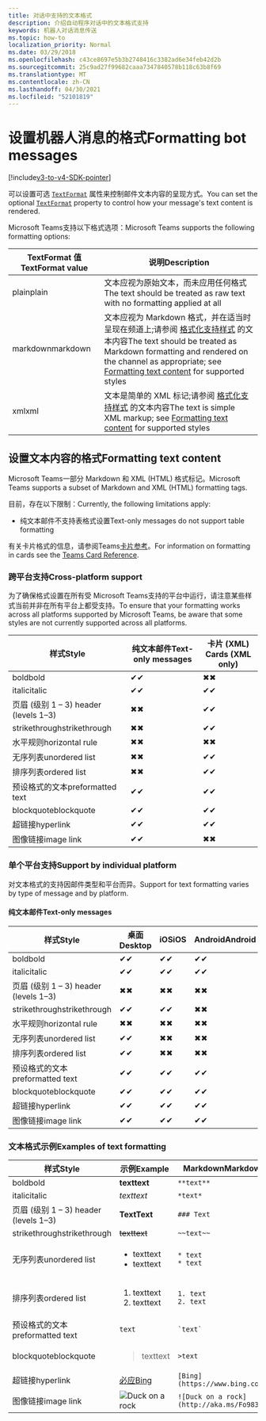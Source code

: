 ```yaml
---
title: 对话中支持的文本格式
description: 介绍自动程序对话中的文本格式支持
keywords: 机器人对话消息传送
ms.topic: how-to
localization_priority: Normal
ms.date: 03/29/2018
ms.openlocfilehash: c43ce8697e5b3b2748416c3382ad6e34feb42d2b
ms.sourcegitcommit: 25c9ad27f99682caaa7347840578b118c63b8f69
ms.translationtype: MT
ms.contentlocale: zh-CN
ms.lasthandoff: 04/30/2021
ms.locfileid: "52101819"
---
```

# <a name="formatting-bot-messages"></a><span data-ttu-id="84d87-104">设置机器人消息的格式</span><span class="sxs-lookup"><span data-stu-id="84d87-104">Formatting bot messages</span></span>

[!include[v3-to-v4-SDK-pointer](~/includes/v3-to-v4-pointer-bots.md)]

<span data-ttu-id="84d87-105">可以设置可选 [`TextFormat`](https://docs.microsoft.com/bot-framework/dotnet/bot-builder-dotnet-create-messages#customizing-a-message) 属性来控制邮件文本内容的呈现方式。</span><span class="sxs-lookup"><span data-stu-id="84d87-105">You can set the optional [`TextFormat`](https://docs.microsoft.com/bot-framework/dotnet/bot-builder-dotnet-create-messages#customizing-a-message) property to control how your message's text content is rendered.</span></span>

<span data-ttu-id="84d87-106">Microsoft Teams支持以下格式选项：</span><span class="sxs-lookup"><span data-stu-id="84d87-106">Microsoft Teams supports the following formatting options:</span></span>

| <span data-ttu-id="84d87-107">TextFormat 值</span><span class="sxs-lookup"><span data-stu-id="84d87-107">TextFormat value</span></span> | <span data-ttu-id="84d87-108">说明</span><span class="sxs-lookup"><span data-stu-id="84d87-108">Description</span></span> |
| --- | --- |
| <span data-ttu-id="84d87-109">plain</span><span class="sxs-lookup"><span data-stu-id="84d87-109">plain</span></span> | <span data-ttu-id="84d87-110">文本应视为原始文本，而未应用任何格式</span><span class="sxs-lookup"><span data-stu-id="84d87-110">The text should be treated as raw text with no formatting applied at all</span></span> |
| <span data-ttu-id="84d87-111">markdown</span><span class="sxs-lookup"><span data-stu-id="84d87-111">markdown</span></span> | <span data-ttu-id="84d87-112">文本应视为 Markdown 格式，并在适当时呈现在频道上;请参阅 [格式化支持样式](#formatting-text-content) 的文本内容</span><span class="sxs-lookup"><span data-stu-id="84d87-112">The text should be treated as Markdown formatting and rendered on the channel as appropriate; see [Formatting text content](#formatting-text-content) for supported styles</span></span> |
| <span data-ttu-id="84d87-113">xml</span><span class="sxs-lookup"><span data-stu-id="84d87-113">xml</span></span> | <span data-ttu-id="84d87-114">文本是简单的 XML 标记;请参阅 [格式化支持样式](#formatting-text-content) 的文本内容</span><span class="sxs-lookup"><span data-stu-id="84d87-114">The text is simple XML markup; see [Formatting text content](#formatting-text-content) for supported styles</span></span> |

## <a name="formatting-text-content"></a><span data-ttu-id="84d87-115">设置文本内容的格式</span><span class="sxs-lookup"><span data-stu-id="84d87-115">Formatting text content</span></span>

<span data-ttu-id="84d87-116">Microsoft Teams一部分 Markdown 和 XML (HTML) 格式标记。</span><span class="sxs-lookup"><span data-stu-id="84d87-116">Microsoft Teams supports a subset of Markdown and XML (HTML) formatting tags.</span></span>

<span data-ttu-id="84d87-117">目前，存在以下限制：</span><span class="sxs-lookup"><span data-stu-id="84d87-117">Currently, the following limitations apply:</span></span>

* <span data-ttu-id="84d87-118">纯文本邮件不支持表格式设置</span><span class="sxs-lookup"><span data-stu-id="84d87-118">Text-only messages do not support table formatting</span></span>

<span data-ttu-id="84d87-119">有关卡片格式的信息，请参阅Teams[卡片参考](~/task-modules-and-cards/cards/cards-reference.md)。</span><span class="sxs-lookup"><span data-stu-id="84d87-119">For information on formatting in cards see the [Teams Card Reference](~/task-modules-and-cards/cards/cards-reference.md).</span></span>

### <a name="cross-platform-support"></a><span data-ttu-id="84d87-120">跨平台支持</span><span class="sxs-lookup"><span data-stu-id="84d87-120">Cross-platform support</span></span>

<span data-ttu-id="84d87-121">为了确保格式设置在所有受 Microsoft Teams支持的平台中运行，请注意某些样式当前并非在所有平台上都受支持。</span><span class="sxs-lookup"><span data-stu-id="84d87-121">To ensure that your formatting works across all platforms supported by Microsoft Teams, be aware that some styles are not currently supported across all platforms.</span></span>

| <span data-ttu-id="84d87-122">样式</span><span class="sxs-lookup"><span data-stu-id="84d87-122">Style</span></span>                     | <span data-ttu-id="84d87-123">纯文本邮件</span><span class="sxs-lookup"><span data-stu-id="84d87-123">Text-only messages</span></span> | <span data-ttu-id="84d87-124">卡片 (XML) </span><span class="sxs-lookup"><span data-stu-id="84d87-124">Cards (XML only)</span></span> |
|---------------------------|--------------------|------------------|
| <span data-ttu-id="84d87-125">bold</span><span class="sxs-lookup"><span data-stu-id="84d87-125">bold</span></span>                      | <span data-ttu-id="84d87-126">✔</span><span class="sxs-lookup"><span data-stu-id="84d87-126">✔</span></span>                  | <span data-ttu-id="84d87-127">✖</span><span class="sxs-lookup"><span data-stu-id="84d87-127">✖</span></span>                |
| <span data-ttu-id="84d87-128">italic</span><span class="sxs-lookup"><span data-stu-id="84d87-128">italic</span></span>                    | <span data-ttu-id="84d87-129">✔</span><span class="sxs-lookup"><span data-stu-id="84d87-129">✔</span></span>                  | <span data-ttu-id="84d87-130">✔</span><span class="sxs-lookup"><span data-stu-id="84d87-130">✔</span></span>                |
| <span data-ttu-id="84d87-131">页眉 (级别 1 &ndash; 3) </span><span class="sxs-lookup"><span data-stu-id="84d87-131">header (levels 1&ndash;3)</span></span> | <span data-ttu-id="84d87-132">✖</span><span class="sxs-lookup"><span data-stu-id="84d87-132">✖</span></span>                  | <span data-ttu-id="84d87-133">✔</span><span class="sxs-lookup"><span data-stu-id="84d87-133">✔</span></span>                |
| <span data-ttu-id="84d87-134">strikethrough</span><span class="sxs-lookup"><span data-stu-id="84d87-134">strikethrough</span></span>             | <span data-ttu-id="84d87-135">✖</span><span class="sxs-lookup"><span data-stu-id="84d87-135">✖</span></span>                  | <span data-ttu-id="84d87-136">✔</span><span class="sxs-lookup"><span data-stu-id="84d87-136">✔</span></span>                |
| <span data-ttu-id="84d87-137">水平规则</span><span class="sxs-lookup"><span data-stu-id="84d87-137">horizontal rule</span></span>           | <span data-ttu-id="84d87-138">✖</span><span class="sxs-lookup"><span data-stu-id="84d87-138">✖</span></span>                  | <span data-ttu-id="84d87-139">✖</span><span class="sxs-lookup"><span data-stu-id="84d87-139">✖</span></span>                |
| <span data-ttu-id="84d87-140">无序列表</span><span class="sxs-lookup"><span data-stu-id="84d87-140">unordered list</span></span>            | <span data-ttu-id="84d87-141">✖</span><span class="sxs-lookup"><span data-stu-id="84d87-141">✖</span></span>                  | <span data-ttu-id="84d87-142">✔</span><span class="sxs-lookup"><span data-stu-id="84d87-142">✔</span></span>                |
| <span data-ttu-id="84d87-143">排序列表</span><span class="sxs-lookup"><span data-stu-id="84d87-143">ordered list</span></span>              | <span data-ttu-id="84d87-144">✖</span><span class="sxs-lookup"><span data-stu-id="84d87-144">✖</span></span>                  | <span data-ttu-id="84d87-145">✔</span><span class="sxs-lookup"><span data-stu-id="84d87-145">✔</span></span>                |
| <span data-ttu-id="84d87-146">预设格式的文本</span><span class="sxs-lookup"><span data-stu-id="84d87-146">preformatted text</span></span>         | <span data-ttu-id="84d87-147">✔</span><span class="sxs-lookup"><span data-stu-id="84d87-147">✔</span></span>                  | <span data-ttu-id="84d87-148">✔</span><span class="sxs-lookup"><span data-stu-id="84d87-148">✔</span></span>                |
| <span data-ttu-id="84d87-149">blockquote</span><span class="sxs-lookup"><span data-stu-id="84d87-149">blockquote</span></span>                | <span data-ttu-id="84d87-150">✔</span><span class="sxs-lookup"><span data-stu-id="84d87-150">✔</span></span>                  | <span data-ttu-id="84d87-151">✔</span><span class="sxs-lookup"><span data-stu-id="84d87-151">✔</span></span>                |
| <span data-ttu-id="84d87-152">超链接</span><span class="sxs-lookup"><span data-stu-id="84d87-152">hyperlink</span></span>                 | <span data-ttu-id="84d87-153">✔</span><span class="sxs-lookup"><span data-stu-id="84d87-153">✔</span></span>                  | <span data-ttu-id="84d87-154">✔</span><span class="sxs-lookup"><span data-stu-id="84d87-154">✔</span></span>                |
| <span data-ttu-id="84d87-155">图像链接</span><span class="sxs-lookup"><span data-stu-id="84d87-155">image link</span></span>                | <span data-ttu-id="84d87-156">✔</span><span class="sxs-lookup"><span data-stu-id="84d87-156">✔</span></span>                  | <span data-ttu-id="84d87-157">✖</span><span class="sxs-lookup"><span data-stu-id="84d87-157">✖</span></span>                |

### <a name="support-by-individual-platform"></a><span data-ttu-id="84d87-158">单个平台支持</span><span class="sxs-lookup"><span data-stu-id="84d87-158">Support by individual platform</span></span>

<span data-ttu-id="84d87-159">对文本格式的支持因邮件类型和平台而异。</span><span class="sxs-lookup"><span data-stu-id="84d87-159">Support for text formatting varies by type of message and by platform.</span></span>

#### <a name="text-only-messages"></a><span data-ttu-id="84d87-160">纯文本邮件</span><span class="sxs-lookup"><span data-stu-id="84d87-160">Text-only messages</span></span>

| <span data-ttu-id="84d87-161">样式</span><span class="sxs-lookup"><span data-stu-id="84d87-161">Style</span></span>                     | <span data-ttu-id="84d87-162">桌面</span><span class="sxs-lookup"><span data-stu-id="84d87-162">Desktop</span></span> | <span data-ttu-id="84d87-163">iOS</span><span class="sxs-lookup"><span data-stu-id="84d87-163">iOS</span></span> | <span data-ttu-id="84d87-164">Android</span><span class="sxs-lookup"><span data-stu-id="84d87-164">Android</span></span> |
|---------------------------|---------|-----|---------|
| <span data-ttu-id="84d87-165">bold</span><span class="sxs-lookup"><span data-stu-id="84d87-165">bold</span></span>                      | <span data-ttu-id="84d87-166">✔</span><span class="sxs-lookup"><span data-stu-id="84d87-166">✔</span></span>       | <span data-ttu-id="84d87-167">✔</span><span class="sxs-lookup"><span data-stu-id="84d87-167">✔</span></span>   | <span data-ttu-id="84d87-168">✔</span><span class="sxs-lookup"><span data-stu-id="84d87-168">✔</span></span>       |
| <span data-ttu-id="84d87-169">italic</span><span class="sxs-lookup"><span data-stu-id="84d87-169">italic</span></span>                    | <span data-ttu-id="84d87-170">✔</span><span class="sxs-lookup"><span data-stu-id="84d87-170">✔</span></span>       | <span data-ttu-id="84d87-171">✔</span><span class="sxs-lookup"><span data-stu-id="84d87-171">✔</span></span>   | <span data-ttu-id="84d87-172">✔</span><span class="sxs-lookup"><span data-stu-id="84d87-172">✔</span></span>       |
| <span data-ttu-id="84d87-173">页眉 (级别 1 &ndash; 3) </span><span class="sxs-lookup"><span data-stu-id="84d87-173">header (levels 1&ndash;3)</span></span> | <span data-ttu-id="84d87-174">✖</span><span class="sxs-lookup"><span data-stu-id="84d87-174">✖</span></span>       | <span data-ttu-id="84d87-175">✖</span><span class="sxs-lookup"><span data-stu-id="84d87-175">✖</span></span>   | <span data-ttu-id="84d87-176">✖</span><span class="sxs-lookup"><span data-stu-id="84d87-176">✖</span></span>       |
| <span data-ttu-id="84d87-177">strikethrough</span><span class="sxs-lookup"><span data-stu-id="84d87-177">strikethrough</span></span>             | <span data-ttu-id="84d87-178">✔</span><span class="sxs-lookup"><span data-stu-id="84d87-178">✔</span></span>       | <span data-ttu-id="84d87-179">✔</span><span class="sxs-lookup"><span data-stu-id="84d87-179">✔</span></span>   | <span data-ttu-id="84d87-180">✖</span><span class="sxs-lookup"><span data-stu-id="84d87-180">✖</span></span>       |
| <span data-ttu-id="84d87-181">水平规则</span><span class="sxs-lookup"><span data-stu-id="84d87-181">horizontal rule</span></span>           | <span data-ttu-id="84d87-182">✖</span><span class="sxs-lookup"><span data-stu-id="84d87-182">✖</span></span>       | <span data-ttu-id="84d87-183">✖</span><span class="sxs-lookup"><span data-stu-id="84d87-183">✖</span></span>   | <span data-ttu-id="84d87-184">✖</span><span class="sxs-lookup"><span data-stu-id="84d87-184">✖</span></span>       |
| <span data-ttu-id="84d87-185">无序列表</span><span class="sxs-lookup"><span data-stu-id="84d87-185">unordered list</span></span>            | <span data-ttu-id="84d87-186">✔</span><span class="sxs-lookup"><span data-stu-id="84d87-186">✔</span></span>       | <span data-ttu-id="84d87-187">✖</span><span class="sxs-lookup"><span data-stu-id="84d87-187">✖</span></span>   | <span data-ttu-id="84d87-188">✖</span><span class="sxs-lookup"><span data-stu-id="84d87-188">✖</span></span>       |
| <span data-ttu-id="84d87-189">排序列表</span><span class="sxs-lookup"><span data-stu-id="84d87-189">ordered list</span></span>              | <span data-ttu-id="84d87-190">✔</span><span class="sxs-lookup"><span data-stu-id="84d87-190">✔</span></span>       | <span data-ttu-id="84d87-191">✖</span><span class="sxs-lookup"><span data-stu-id="84d87-191">✖</span></span>   | <span data-ttu-id="84d87-192">✖</span><span class="sxs-lookup"><span data-stu-id="84d87-192">✖</span></span>       |
| <span data-ttu-id="84d87-193">预设格式的文本</span><span class="sxs-lookup"><span data-stu-id="84d87-193">preformatted text</span></span>         | <span data-ttu-id="84d87-194">✔</span><span class="sxs-lookup"><span data-stu-id="84d87-194">✔</span></span>       | <span data-ttu-id="84d87-195">✔</span><span class="sxs-lookup"><span data-stu-id="84d87-195">✔</span></span>   | <span data-ttu-id="84d87-196">✔</span><span class="sxs-lookup"><span data-stu-id="84d87-196">✔</span></span>       |
| <span data-ttu-id="84d87-197">blockquote</span><span class="sxs-lookup"><span data-stu-id="84d87-197">blockquote</span></span>                | <span data-ttu-id="84d87-198">✔</span><span class="sxs-lookup"><span data-stu-id="84d87-198">✔</span></span>       | <span data-ttu-id="84d87-199">✔</span><span class="sxs-lookup"><span data-stu-id="84d87-199">✔</span></span>   | <span data-ttu-id="84d87-200">✔</span><span class="sxs-lookup"><span data-stu-id="84d87-200">✔</span></span>       |
| <span data-ttu-id="84d87-201">超链接</span><span class="sxs-lookup"><span data-stu-id="84d87-201">hyperlink</span></span>                 | <span data-ttu-id="84d87-202">✔</span><span class="sxs-lookup"><span data-stu-id="84d87-202">✔</span></span>       | <span data-ttu-id="84d87-203">✔</span><span class="sxs-lookup"><span data-stu-id="84d87-203">✔</span></span>   | <span data-ttu-id="84d87-204">✔</span><span class="sxs-lookup"><span data-stu-id="84d87-204">✔</span></span>       |
| <span data-ttu-id="84d87-205">图像链接</span><span class="sxs-lookup"><span data-stu-id="84d87-205">image link</span></span>                | <span data-ttu-id="84d87-206">✔</span><span class="sxs-lookup"><span data-stu-id="84d87-206">✔</span></span>       | <span data-ttu-id="84d87-207">✔</span><span class="sxs-lookup"><span data-stu-id="84d87-207">✔</span></span>   | <span data-ttu-id="84d87-208">✔</span><span class="sxs-lookup"><span data-stu-id="84d87-208">✔</span></span>       |

### <a name="examples-of-text-formatting"></a><span data-ttu-id="84d87-209">文本格式示例</span><span class="sxs-lookup"><span data-stu-id="84d87-209">Examples of text formatting</span></span>

| <span data-ttu-id="84d87-210">样式</span><span class="sxs-lookup"><span data-stu-id="84d87-210">Style</span></span> | <span data-ttu-id="84d87-211">示例</span><span class="sxs-lookup"><span data-stu-id="84d87-211">Example</span></span> | <span data-ttu-id="84d87-212">Markdown</span><span class="sxs-lookup"><span data-stu-id="84d87-212">Markdown</span></span> | <span data-ttu-id="84d87-213">XML (HTML) </span><span class="sxs-lookup"><span data-stu-id="84d87-213">XML (HTML)</span></span> |
| --- | --- | --- | --- |
| <span data-ttu-id="84d87-214">bold</span><span class="sxs-lookup"><span data-stu-id="84d87-214">bold</span></span> | <span data-ttu-id="84d87-215">**text**</span><span class="sxs-lookup"><span data-stu-id="84d87-215">**text**</span></span> | `**text**` | `<strong>text</strong>` |
| <span data-ttu-id="84d87-216">italic</span><span class="sxs-lookup"><span data-stu-id="84d87-216">italic</span></span> | <span data-ttu-id="84d87-217">*text*</span><span class="sxs-lookup"><span data-stu-id="84d87-217">*text*</span></span> | `*text*` | `<em>text</em>` |
| <span data-ttu-id="84d87-218">页眉 (级别 1 &ndash; 3) </span><span class="sxs-lookup"><span data-stu-id="84d87-218">header (levels 1&ndash;3)</span></span> | <span data-ttu-id="84d87-219">**Text**</span><span class="sxs-lookup"><span data-stu-id="84d87-219">**Text**</span></span> | `### Text` | `<h3>Text</h3>` |
| <span data-ttu-id="84d87-220">strikethrough</span><span class="sxs-lookup"><span data-stu-id="84d87-220">strikethrough</span></span> | <span data-ttu-id="84d87-221">~~text~~</span><span class="sxs-lookup"><span data-stu-id="84d87-221">~~text~~</span></span> | `~~text~~` | `<strike>text</strike>` |
| <span data-ttu-id="84d87-222">无序列表</span><span class="sxs-lookup"><span data-stu-id="84d87-222">unordered list</span></span> | <ul><li><span data-ttu-id="84d87-223">text</span><span class="sxs-lookup"><span data-stu-id="84d87-223">text</span></span></li><li><span data-ttu-id="84d87-224">text</span><span class="sxs-lookup"><span data-stu-id="84d87-224">text</span></span></li></ul> | `* text`<br>`* text` | `<ul><li>text</li><li>text</li></ul>` |
| <span data-ttu-id="84d87-225">排序列表</span><span class="sxs-lookup"><span data-stu-id="84d87-225">ordered list</span></span> | <ol><li><span data-ttu-id="84d87-226">text</span><span class="sxs-lookup"><span data-stu-id="84d87-226">text</span></span></li><li><span data-ttu-id="84d87-227">text</span><span class="sxs-lookup"><span data-stu-id="84d87-227">text</span></span></li></ol> | `1. text`<br>`2. text` | `<ol><li>text</li><li>text</li></ol>` |
| <span data-ttu-id="84d87-228">预设格式的文本</span><span class="sxs-lookup"><span data-stu-id="84d87-228">preformatted text</span></span> | `text` | `` `text` `` | `<pre>text</pre>` |
| <span data-ttu-id="84d87-229">blockquote</span><span class="sxs-lookup"><span data-stu-id="84d87-229">blockquote</span></span> | <blockquote><span data-ttu-id="84d87-230">text</span><span class="sxs-lookup"><span data-stu-id="84d87-230">text</span></span></blockquote> | `>text` | `<blockquote>text</blockquote>` |
| <span data-ttu-id="84d87-231">超链接</span><span class="sxs-lookup"><span data-stu-id="84d87-231">hyperlink</span></span> | [<span data-ttu-id="84d87-232">必应</span><span class="sxs-lookup"><span data-stu-id="84d87-232">Bing</span></span>](https://www.bing.com/) | `[Bing](https://www.bing.com/)` | `<a href="https://www.bing.com/">Bing</a>` |
| <span data-ttu-id="84d87-233">图像链接</span><span class="sxs-lookup"><span data-stu-id="84d87-233">image link</span></span> | <img src="https://aka.ms/Fo983c" alt="Duck on a rock"></img> | `![Duck on a rock](http://aka.ms/Fo983c)` | `<img src="https://aka.ms/Fo983c" alt="Duck on a rock"></img>` |
